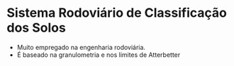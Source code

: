 # Sistema Rodoviário de Classificação dos Solos
- Muito empregado na engenharia rodoviária.
- É baseado na granulometria e nos limites de Atterbetter